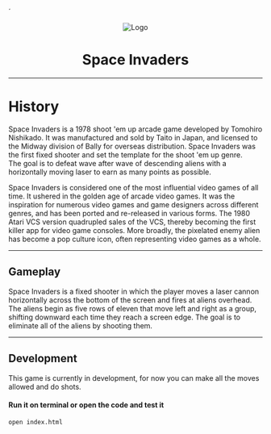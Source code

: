 ´<p align="center">
    <img src="https://cdn.thenewstack.io/media/2022/02/6e5c3188-1a7d446a-spaceinvaderslogo-1024x576-1.png" alt="Logo">
</p>

# <h1 align="center">Space Invaders</h3>

<hr>

# History
Space Invaders is a 1978 shoot 'em up arcade game developed by Tomohiro Nishikado. It was manufactured and sold by Taito in Japan, and licensed to the Midway division of Bally for overseas distribution. Space Invaders was the first fixed shooter and set the template for the shoot 'em up genre. <br>
The goal is to defeat wave after wave of descending aliens with a horizontally moving laser to earn as many points as possible. <br>

Space Invaders is considered one of the most influential video games of all time. It ushered in the golden age of arcade video games. It was the inspiration for numerous video games and game designers across different genres, and has been ported and re-released in various forms. The 1980 Atari VCS version quadrupled sales of the VCS, thereby becoming the first killer app for video game consoles. More broadly, the pixelated enemy alien has become a pop culture icon, often representing video games as a whole.

<hr>

## Gameplay
Space Invaders is a fixed shooter in which the player moves a laser cannon horizontally across the bottom of the screen and fires at aliens overhead. The aliens begin as five rows of eleven that move left and right as a group, shifting downward each time they reach a screen edge. The goal is to eliminate all of the aliens by shooting them. 

<hr>

## Development 

This game is currently in development, for now you can make all the moves allowed and do shots. 


#### **Run it on terminal or open the code and test it** 
```bash
open index.html
```
